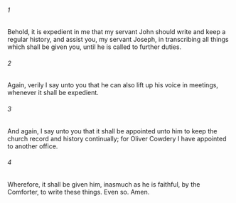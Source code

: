 ###### 1
Behold, it is expedient in me that my servant John should write and keep a regular history, and assist you, my servant Joseph, in transcribing all things which shall be given you, until he is called to further duties.

###### 2
Again, verily I say unto you that he can also lift up his voice in meetings, whenever it shall be expedient.

###### 3
And again, I say unto you that it shall be appointed unto him to keep the church record and history continually; for Oliver Cowdery I have appointed to another office.

###### 4
Wherefore, it shall be given him, inasmuch as he is faithful, by the Comforter, to write these things. Even so. Amen.


